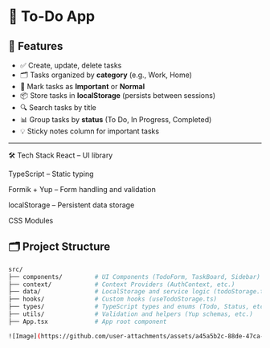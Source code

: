 # 📝 To-Do App

## 🔧 Features

- ✅ Create, update, delete tasks
- 🗂️ Tasks organized by **category** (e.g., Work, Home)
- 📌 Mark tasks as **Important** or **Normal**
- 📦 Store tasks in **localStorage** (persists between sessions)
- 🔍 Search tasks by title
- 📊 Group tasks by **status** (To Do, In Progress, Completed)
- 💡 Sticky notes column for important tasks

---
🛠️ Tech Stack
React – UI library

TypeScript – Static typing

Formik + Yup – Form handling and validation

localStorage – Persistent data storage

CSS Modules 


## 🗂️ Project Structure

```bash
src/
├── components/         # UI Components (TodoForm, TaskBoard, Sidebar)
├── context/            # Context Providers (AuthContext, etc.)
├── data/               # LocalStorage and service logic (todoStorage.ts)
├── hooks/              # Custom hooks (useTodoStorage.ts)
├── types/              # TypeScript types and enums (Todo, Status, etc.)
├── utils/              # Validation and helpers (Yup schemas, etc.)
├── App.tsx             # App root component

![Image](https://github.com/user-attachments/assets/a45a5b2c-88de-47ca-8d99-62b552538c78)
